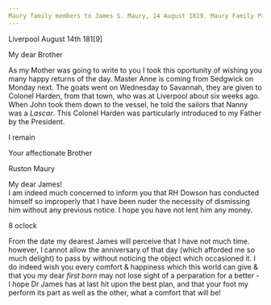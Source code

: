 ```yaml
---
Maury family members to James S. Maury, 14 August 1819. Maury Family Papers, Special Collections Research Center, Swem Library, College of William and Mary.
---
```


Liverpool August 14th 181[9]

My dear Brother

As my Mother was going to write to you I took this oportunity of wishing you many happy returns of the day. Master Anne is coming from Sedgwick on Monday next. The goats went on Wednesday to Savannah, they are given to Colonel Harden, from that town, who was at Liverpool about six weeks ago. When John took them down to the vessel, he told the sailors that Nanny was a *Lascar*. This Colonel Harden was particularly introduced to my Father by the President. 

I remain

Your affectionate Brother

Ruston Maury

My dear James!  
I am indeed much concerned to inform you that RH Dowson has conducted himself so improperly that I have been nuder the necessity of dismissing him without any previous notice. I hope you have not lent him any money.

8 oclock

From the date my dearest James will perceive that I have not much time. however, I cannot allow the anniversary of that day (which afforded me so much delight) to pass by without noticing the object which occasioned it. I do indeed wish you every comfort & happiness which this world can give & that you my dear *first born* may not lose sight of a perparation for a better - I hope Dr James has at last hit upon the best plan, and that your foot my perform its part as well as the other, what a comfort that will be!